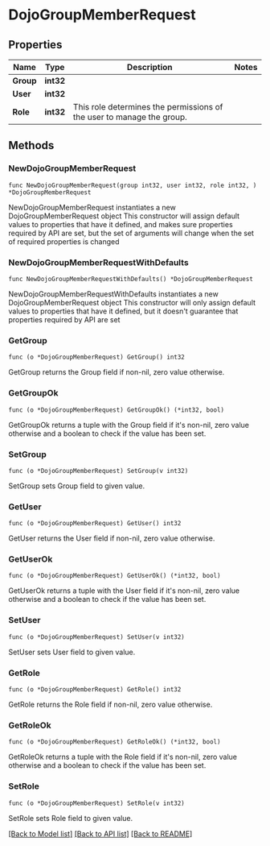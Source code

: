 # DojoGroupMemberRequest

## Properties

Name | Type | Description | Notes
------------ | ------------- | ------------- | -------------
**Group** | **int32** |  | 
**User** | **int32** |  | 
**Role** | **int32** | This role determines the permissions of the user to manage the group. | 

## Methods

### NewDojoGroupMemberRequest

`func NewDojoGroupMemberRequest(group int32, user int32, role int32, ) *DojoGroupMemberRequest`

NewDojoGroupMemberRequest instantiates a new DojoGroupMemberRequest object
This constructor will assign default values to properties that have it defined,
and makes sure properties required by API are set, but the set of arguments
will change when the set of required properties is changed

### NewDojoGroupMemberRequestWithDefaults

`func NewDojoGroupMemberRequestWithDefaults() *DojoGroupMemberRequest`

NewDojoGroupMemberRequestWithDefaults instantiates a new DojoGroupMemberRequest object
This constructor will only assign default values to properties that have it defined,
but it doesn't guarantee that properties required by API are set

### GetGroup

`func (o *DojoGroupMemberRequest) GetGroup() int32`

GetGroup returns the Group field if non-nil, zero value otherwise.

### GetGroupOk

`func (o *DojoGroupMemberRequest) GetGroupOk() (*int32, bool)`

GetGroupOk returns a tuple with the Group field if it's non-nil, zero value otherwise
and a boolean to check if the value has been set.

### SetGroup

`func (o *DojoGroupMemberRequest) SetGroup(v int32)`

SetGroup sets Group field to given value.


### GetUser

`func (o *DojoGroupMemberRequest) GetUser() int32`

GetUser returns the User field if non-nil, zero value otherwise.

### GetUserOk

`func (o *DojoGroupMemberRequest) GetUserOk() (*int32, bool)`

GetUserOk returns a tuple with the User field if it's non-nil, zero value otherwise
and a boolean to check if the value has been set.

### SetUser

`func (o *DojoGroupMemberRequest) SetUser(v int32)`

SetUser sets User field to given value.


### GetRole

`func (o *DojoGroupMemberRequest) GetRole() int32`

GetRole returns the Role field if non-nil, zero value otherwise.

### GetRoleOk

`func (o *DojoGroupMemberRequest) GetRoleOk() (*int32, bool)`

GetRoleOk returns a tuple with the Role field if it's non-nil, zero value otherwise
and a boolean to check if the value has been set.

### SetRole

`func (o *DojoGroupMemberRequest) SetRole(v int32)`

SetRole sets Role field to given value.



[[Back to Model list]](../README.md#documentation-for-models) [[Back to API list]](../README.md#documentation-for-api-endpoints) [[Back to README]](../README.md)


